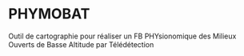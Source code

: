 # PHYMOBAT
Outil de cartographie pour réaliser un FB PHYsionomique des Milieux Ouverts de Basse Altitude par Télédétection
